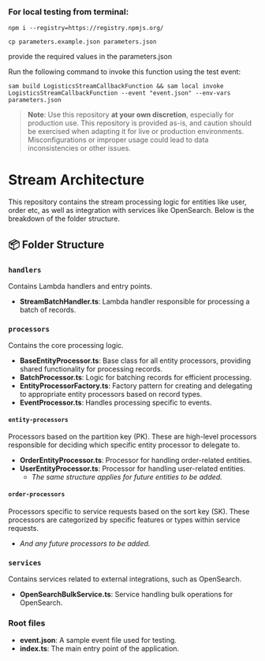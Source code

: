 ### For local testing from terminal:

`npm i --registry=https://registry.npmjs.org/`

`cp parameters.example.json parameters.json`

provide the required values in the parameters.json

Run the following command to invoke this function using the test event:

    sam build LogisticsStreamCallbackFunction && sam local invoke LogisticsStreamCallbackFunction --event "event.json" --env-vars parameters.json

> **Note**: Use this repository **at your own discretion**, especially for production use. This repository is provided as-is, and caution should be exercised when adapting it for live or production environments. Misconfigurations or improper usage could lead to data inconsistencies or other issues.

# Stream Architecture

This repository contains the stream processing logic for entities like user, order etc, as well as integration with services like OpenSearch. Below is the breakdown of the folder structure.

## 📦 Folder Structure

### `handlers`

Contains Lambda handlers and entry points.

- **StreamBatchHandler.ts**: Lambda handler responsible for processing a batch of records.

### `processors`

Contains the core processing logic.

- **BaseEntityProcessor.ts**: Base class for all entity processors, providing shared functionality for processing records.
- **BatchProcessor.ts**: Logic for batching records for efficient processing.
- **EntityProcessorFactory.ts**: Factory pattern for creating and delegating to appropriate entity processors based on record types.
- **EventProcessor.ts**: Handles processing specific to events.

#### `entity-processors`

Processors based on the partition key (PK). These are high-level processors responsible for deciding which specific entity processor to delegate to.

- **OrderEntityProcessor.ts**: Processor for handling order-related entities.
- **UserEntityProcessor.ts**: Processor for handling user-related entities.
  - _The same structure applies for future entities to be added._

#### `order-processors`

Processors specific to service requests based on the sort key (SK). These processors are categorized by specific features or types within service requests.

- _And any future processors to be added._

### `services`

Contains services related to external integrations, such as OpenSearch.

- **OpenSearchBulkService.ts**: Service handling bulk operations for OpenSearch.

### Root files

- **event.json**: A sample event file used for testing.
- **index.ts**: The main entry point of the application.
